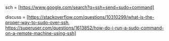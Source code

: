 sch = [https://www.google.com/search?q=ssh+send+sudo+command]

discuss = [https://stackoverflow.com/questions/10310299/what-is-the-proper-way-to-sudo-over-ssh, https://superuser.com/questions/1613852/how-do-i-run-a-sudo-command-on-a-remote-machine-using-ssh]
